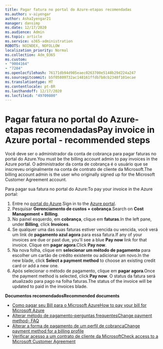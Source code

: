 ```yaml
---
title: Pagar fatura no portal do Azure-etapas recomendadas
ms.author: v-aiyengar
author: AshaIyengar21
manager: dansimp
ms.date: 12/17/2020
ms.audience: Admin
ms.topic: article
ms.service: o365-administration
ROBOTS: NOINDEX, NOFOLLOW
localization_priority: Normal
ms.collection: Adm_O365
ms.custom:
- "9004164"
- "7284"
ms.openlocfilehash: 76171db94d905eaec0263700e5148b29d224a247
ms.sourcegitcommit: b5f05809732ac148161ffdb7b8cb2348f101ecae
ms.translationtype: MT
ms.contentlocale: pt-BR
ms.lasthandoff: 12/17/2020
ms.locfileid: "49709800"
---
```

# <a name="pay-invoice-in-azure-portal---recommended-steps"></a><span data-ttu-id="2a789-102">Pagar fatura no portal do Azure-etapas recomendadas</span><span class="sxs-lookup"><span data-stu-id="2a789-102">Pay invoice in Azure portal - recommended steps</span></span>

<span data-ttu-id="2a789-103">Você deve ser o administrador da conta de cobrança para pagar faturas no portal do Azure.</span><span class="sxs-lookup"><span data-stu-id="2a789-103">You must be the billing account admin to pay invoices in the Azure portal.</span></span> <span data-ttu-id="2a789-104">O administrador da conta de cobrança é o usuário que se inscreveu originalmente na conta de contrato de cliente da Microsoft.</span><span class="sxs-lookup"><span data-stu-id="2a789-104">The billing account admin is the user who originally signed up for the Microsoft Customer Agreement account.</span></span> 

<span data-ttu-id="2a789-105">Para pagar sua fatura no portal do Azure:</span><span class="sxs-lookup"><span data-stu-id="2a789-105">To pay your invoice in the Azure portal:</span></span> 

1. <span data-ttu-id="2a789-106">Entre no [portal do Azure](https://portal.azure.com/).</span><span class="sxs-lookup"><span data-stu-id="2a789-106">Sign in to the [Azure portal](https://portal.azure.com/).</span></span>
1. <span data-ttu-id="2a789-107">Pesquisar **Gerenciamento de custos + cobrança**.</span><span class="sxs-lookup"><span data-stu-id="2a789-107">Search on **Cost Management + Billing**.</span></span>
1. <span data-ttu-id="2a789-108">No painel esquerdo, em **cobrança**, clique em **faturas**.</span><span class="sxs-lookup"><span data-stu-id="2a789-108">In the left pane, under **Billing**, click **Invoices**.</span></span>
1. <span data-ttu-id="2a789-109">Se qualquer uma das suas faturas estiver vencida ou vencida, você verá um link de **pagamento azul agora** para essa fatura.</span><span class="sxs-lookup"><span data-stu-id="2a789-109">If any of your invoices are due or past due, you'll see a blue **Pay now** link for that invoice.</span></span> <span data-ttu-id="2a789-110">Clique em **pagar agora**.</span><span class="sxs-lookup"><span data-stu-id="2a789-110">Click **Pay now**.</span></span>
1. <span data-ttu-id="2a789-111">Na nova folha, clique em **selecionar um método de pagamento** para escolher um cartão de crédito existente ou adicionar um novo.</span><span class="sxs-lookup"><span data-stu-id="2a789-111">In the new blade, click **Select a payment method** to choose an existing credit card or add a new one.</span></span>
1. <span data-ttu-id="2a789-112">Após selecionar o método de pagamento, clique em **pagar agora**.</span><span class="sxs-lookup"><span data-stu-id="2a789-112">Once the payment method is selected, click **Pay now**.</span></span>
<span data-ttu-id="2a789-113">O status da fatura será atualizado para pago na folha faturas.</span><span class="sxs-lookup"><span data-stu-id="2a789-113">The status of the invoice will be updated to paid in the invoices blade.</span></span>

<span data-ttu-id="2a789-114">**Documentos recomendados**</span><span class="sxs-lookup"><span data-stu-id="2a789-114">**Recommended documents**</span></span>

- [<span data-ttu-id="2a789-115">Como pagar seu Bill para o Microsoft Azure</span><span class="sxs-lookup"><span data-stu-id="2a789-115">How to pay your bill for Microsoft Azure</span></span>](https://docs.microsoft.com/azure/cost-management-billing/understand/pay-bill)
- [<span data-ttu-id="2a789-116">Alterar método de pagamento-perguntas frequentes</span><span class="sxs-lookup"><span data-stu-id="2a789-116">Change payment method- FAQ</span></span>](https://docs.microsoft.com/azure/billing/billing-how-to-change-credit-card?WT.mc_id=Portal-Microsoft_Azure_Support#frequently-asked-questions)
- [<span data-ttu-id="2a789-117">Alterar a forma de pagamento de um perfil de cobrança</span><span class="sxs-lookup"><span data-stu-id="2a789-117">Change payment method for a billing profile</span></span>](https://docs.microsoft.com/azure/cost-management-billing/manage/change-credit-card?WT.mc_id=Portal-Microsoft_Azure_Support#manage-credit-cards-for-a-microsoft-customer-agreement)
- [<span data-ttu-id="2a789-118">Verificar acesso a um contrato de cliente da Microsoft</span><span class="sxs-lookup"><span data-stu-id="2a789-118">Check access to a Microsoft Customer Agreement</span></span>](https://docs.microsoft.com/azure/cost-management-billing/manage/change-credit-card?WT.mc_id=Portal-Microsoft_Azure_Support%22%20%5Cl%20%22manage-credit-cards-for-a-microsoft-customer-agreement%22%20%5Ct%20%22_blank#check-the-type-of-your-account)